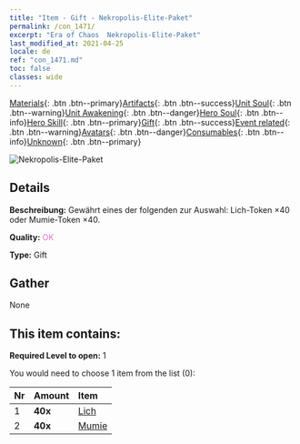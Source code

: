 ```yaml
---
title: "Item - Gift - Nekropolis-Elite-Paket"
permalink: /con_1471/
excerpt: "Era of Chaos  Nekropolis-Elite-Paket"
last_modified_at: 2021-04-25
locale: de
ref: "con_1471.md"
toc: false
classes: wide
---
```

 [Materials](/ItemsDE/){: .btn .btn--primary}[Artifacts](/ItemsDE/Artifacts/){: .btn .btn--success}[Unit Soul](/ItemsDE/UnitSoul/){: .btn .btn--warning}[Unit Awakening](/ItemsDE/UnitAwakening/){: .btn .btn--danger}[Hero Soul](/ItemsDE/HeroSoul/){: .btn .btn--info}[Hero Skill](/ItemsDE/HeroSkill/){: .btn .btn--primary}[Gift](/ItemsDE/Gift/){: .btn .btn--success}[Event related](/ItemsDE/Events/){: .btn .btn--warning}[Avatars](/ItemsDE/Avatars/){: .btn .btn--danger}[Consumables](/ItemsDE/Consumables/){: .btn .btn--info}[Unknown](/ItemsDE/Unknown/){: .btn .btn--primary}

 ![Nekropolis-Elite-Paket](/images/t/i_907066.png)

## Details
 **Beschreibung:** Gewährt eines der folgenden zur Auswahl: Lich-Token ×40 oder Mumie-Token ×40.

 **Quality:** <span style="color: #DA70D6">OK</span>

 **Type:** Gift

## Gather

  None

## This item contains:

 **Required Level to open:** 1

 You would need to choose 1 item from the list (0):

  | Nr | Amount |     Item    |
  |:---|:-------|:------------|
  | 1 |  **40x** | [Lich](/ItemsDE/unt_212/) |  | 
  | 2 |  **40x** | [Mumie](/ItemsDE/unt_215/) |  | 
